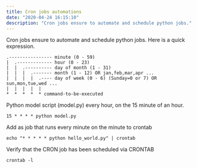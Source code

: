 ```yaml
---
title: Cron jobs automations
date: "2020-04-24 16:15:10"
description: "Cron jobs ensure to automate and schedule python jobs."
---
```


Cron jobs ensure to automate and schedule python jobs. Here is a quick expression.

```shell
.---------------- minute (0 - 59)
|  .------------- hour (0 - 23)
|  |  .---------- day of month (1 - 31)
|  |  |  .------- month (1 - 12) OR jan,feb,mar,apr ...
|  |  |  |  .---- day of week (0 - 6) (Sunday=0 or 7) OR sun,mon,tue,wed ...
|  |  |  |  |
*  *  *  *  * command-to-be-executed
```

Python model script (model.py) every hour, on the 15 minute of an hour.
 ```shell
 15 * * * * python model.py
 ```
Add as job that runs every minute on the minute to crontab
 ```shell
echo "* * * * * python hello_world.py" | crontab
 ```
Verify that the CRON job has been scheduled via CRONTAB
 ```shell
crontab -l
 ```